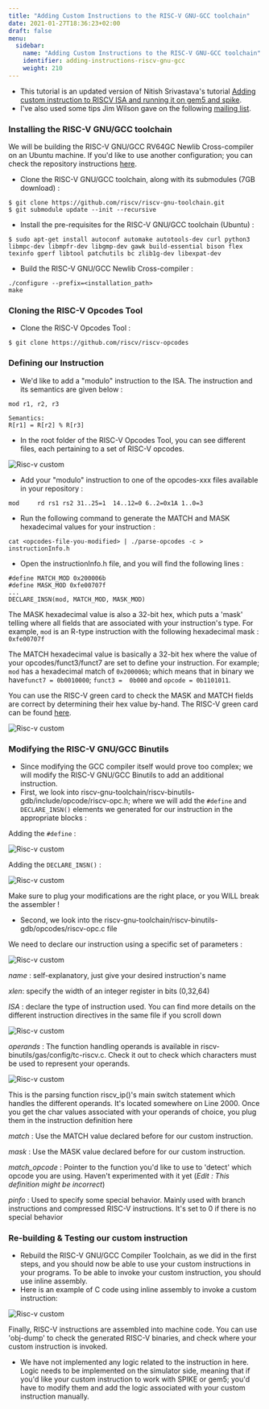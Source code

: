 ```yaml
---
title: "Adding Custom Instructions to the RISC-V GNU-GCC toolchain"
date: 2021-01-27T18:36:23+02:00
draft: false
menu:
  sidebar:
    name: "Adding Custom Instructions to the RISC-V GNU-GCC toolchain"
    identifier: adding-instructions-riscv-gnu-gcc
    weight: 210
---
```


- This tutorial is an updated version of Nitish Srivastava's tutorial [Adding custom instruction to RISCV ISA and running it on gem5 and spike](https://nitish2112.github.io/post/adding-instruction-riscv/).
- I've also used some tips Jim Wilson gave on the following [mailing list](https://groups.google.com/a/groups.riscv.org/g/sw-dev/c/sL_OHXYj3LY/m/Gsm6sBc9BQAJ).

### Installing the RISC-V GNU/GCC toolchain

We will be building the RISC-V GNU/GCC RV64GC Newlib Cross-compiler on an Ubuntu machine. If you'd like to use another configuration; you can check the repository instructions [here](https://github.com/riscv/riscv-gnu-toolchain).

- Clone the RISC-V GNU/GCC toolchain, along with its submodules (7GB download) :

```
$ git clone https://github.com/riscv/riscv-gnu-toolchain.git
$ git submodule update --init --recursive
```

- Install the pre-requisites for the RISC-V GNU/GCC toolchain (Ubuntu) :

``` 
$ sudo apt-get install autoconf automake autotools-dev curl python3 libmpc-dev libmpfr-dev libgmp-dev gawk build-essential bison flex texinfo gperf libtool patchutils bc zlib1g-dev libexpat-dev
```

- Build the RISC-V GNU/GCC Newlib Cross-compiler :

```
./configure --prefix=<installation_path>
make
```

### Cloning the RISC-V Opcodes Tool

- Clone the RISC-V Opcodes Tool :

```
$ git clone https://github.com/riscv/riscv-opcodes
```

### Defining our Instruction

- We'd like to add a "modulo" instruction to the ISA. The instruction and its semantics are given below :

```
mod r1, r2, r3

Semantics:
R[r1] = R[r2] % R[r3]
```

- In the root folder of the RISC-V Opcodes Tool, you can see different files, each pertaining to a set of RISC-V opcodes. 

![Risc-v custom](/images/posts/risc-v-custom/risc-v-custom-6.jpeg)

- Add your "modulo" instruction to one of the opcodes-xxx files available in your repository :

```
mod     rd rs1 rs2 31..25=1  14..12=0 6..2=0x1A 1..0=3
```

- Run the following command to generate the MATCH and MASK hexadecimal values for your instruction :

```
cat <opcodes-file-you-modified> | ./parse-opcodes -c > instructionInfo.h
```

- Open the instructionInfo.h file, and you will find the following lines :

```
#define MATCH_MOD 0x200006b                                                    
#define MASK_MOD 0xfe00707f
...
DECLARE_INSN(mod, MATCH_MOD, MASK_MOD)
```

The MASK hexadecimal value is also a 32-bit hex, which puts a 'mask' telling where all fields that are associated with your instruction's type. For example, ```mod``` is an R-type instruction with the following hexadecimal  mask : ```0xfe00707f```

The MATCH hexadecimal value is basically a 32-bit hex where the value of your opcodes/funct3/funct7 are set to define your instruction.  For example; ```mod``` has a hexadecimal match of ```0x200006b```; which means that in binary we have```funct7 = 0b0010000```; ```funct3 =  0b000``` and ```opcode = 0b1101011```.

You can use the RISC-V green card to check the MASK and MATCH fields are correct by determining their hex value by-hand. The RISC-V green card can be found [here](https://inst.eecs.berkeley.edu//~cs61c/fa17/img/riscvcard.pdf).

![Risc-v custom](/images/posts/risc-v-custom/risc-v-custom-7.jpeg)

### Modifying the RISC-V GNU/GCC Binutils

- Since modifying the GCC compiler itself would prove too complex; we will modify the RISC-V GNU/GCC Binutils to add an additional instruction.
- First, we look into riscv-gnu-toolchain/riscv-binutils-gdb/include/opcode/riscv-opc.h; where we will add the ```#define``` and ```DECLARE_INSN()``` elements we generated for our instruction in the appropriate blocks :

Adding the ```#define``` :

![Risc-v custom](/images/posts/risc-v-custom/risc-v-custom-1.png)

Adding the ```DECLARE_INSN()``` :

![Risc-v custom](/images/posts/risc-v-custom/risc-v-custom-2.png)

Make sure to plug your modifications are the right place, or you WILL break the assembler !

- Second, we look into the riscv-gnu-toolchain/riscv-binutils-gdb/opcodes/riscv-opc.c file

We need to declare our instruction using a specific set of parameters :

![Risc-v custom](/images/posts/risc-v-custom/risc-v-custom-3.png)

*name* : self-explanatory, just give your desired instruction's name

*xlen*: specify the width of an integer register in bits (0,32,64)

*ISA* : declare the type of instruction used. You can find more details on the different instruction directives in the same file if you scroll down

![Risc-v custom](/images/posts/risc-v-custom/risc-v-custom-4.png)

*operands* : The function handling operands is available in riscv-binutils/gas/config/tc-riscv.c. Check it out to check which characters must be used to represent your operands.

![Risc-v custom](/images/posts/risc-v-custom/risc-v-custom-8.jpeg)

This is the parsing function riscv_ip()'s main switch statement which handles the different operands. It's located somewhere on Line 2000. Once you get the char values associated with your operands of choice, you plug them in the instruction definition here

*match* :  Use the MATCH value declared before for our custom instruction.

*mask* : Use the MASK value declared before for our custom instruction.

*match_opcode* : Pointer to the function you'd like to use to 'detect' which opcode you are using. Haven't experimented with it yet (*Edit : This definition might be incorrect*)

*pinfo* : Used to specify some special behavior. Mainly used with branch instructions and compressed RISC-V instructions. It's set to 0 if there is no special behavior

### Re-building & Testing our custom instruction

- Rebuild the RISC-V GNU/GCC Compiler Toolchain, as we did in the first steps, and you should now be able to use your custom instructions in your programs. To be able to invoke your custom instruction, you should use inline assembly. 
- Here is an example of C code using inline assembly to invoke a custom instruction:

![Risc-v custom](/images/posts/risc-v-custom/risc-v-custom-5.jpeg)

Finally, RISC-V instructions are assembled into machine code. You can use 'obj-dump' to check the generated RISC-V binaries, and check where your custom instruction is invoked.

- We have not implemented any logic related to the instruction in here. Logic needs to be implemented on the simulator side, meaning that if you'd like your custom instruction to work with SPIKE or gem5; you'd have to modify them and add the logic associated with your custom instruction manually.
